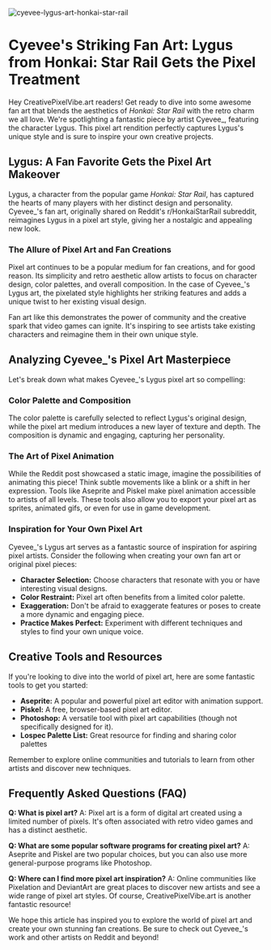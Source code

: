 ![cyevee-lygus-art-honkai-star-rail](https://images.pexels.com/photos/1125763/pexels-photo-1125763.jpeg?auto=compress&cs=tinysrgb&fit=crop&h=627&w=1200)

# Cyevee's Striking Fan Art: Lygus from Honkai: Star Rail Gets the Pixel Treatment

Hey CreativePixelVibe.art readers! Get ready to dive into some awesome fan art that blends the aesthetics of *Honkai: Star Rail* with the retro charm we all love. We're spotlighting a fantastic piece by artist Cyevee_, featuring the character Lygus. This pixel art rendition perfectly captures Lygus's unique style and is sure to inspire your own creative projects.

## Lygus: A Fan Favorite Gets the Pixel Art Makeover

Lygus, a character from the popular game *Honkai: Star Rail*, has captured the hearts of many players with her distinct design and personality.  Cyevee_'s fan art, originally shared on Reddit's r/HonkaiStarRail subreddit, reimagines Lygus in a pixel art style, giving her a nostalgic and appealing new look.

### The Allure of Pixel Art and Fan Creations

Pixel art continues to be a popular medium for fan creations, and for good reason. Its simplicity and retro aesthetic allow artists to focus on character design, color palettes, and overall composition. In the case of Cyevee_'s Lygus art, the pixelated style highlights her striking features and adds a unique twist to her existing visual design.

Fan art like this demonstrates the power of community and the creative spark that video games can ignite. It's inspiring to see artists take existing characters and reimagine them in their own unique style. 

## Analyzing Cyevee_'s Pixel Art Masterpiece

Let's break down what makes Cyevee_'s Lygus pixel art so compelling:

### Color Palette and Composition

The color palette is carefully selected to reflect Lygus's original design, while the pixel art medium introduces a new layer of texture and depth. The composition is dynamic and engaging, capturing her personality.

### The Art of Pixel Animation

While the Reddit post showcased a static image, imagine the possibilities of animating this piece!  Think subtle movements like a blink or a shift in her expression.  Tools like Aseprite and Piskel make pixel animation accessible to artists of all levels. These tools also allow you to export your pixel art as sprites, animated gifs, or even for use in game development.

### Inspiration for Your Own Pixel Art

Cyevee_'s Lygus art serves as a fantastic source of inspiration for aspiring pixel artists. Consider the following when creating your own fan art or original pixel pieces:

*   **Character Selection:** Choose characters that resonate with you or have interesting visual designs.
*   **Color Restraint:** Pixel art often benefits from a limited color palette.
*   **Exaggeration:** Don't be afraid to exaggerate features or poses to create a more dynamic and engaging piece.
*   **Practice Makes Perfect:** Experiment with different techniques and styles to find your own unique voice.

## Creative Tools and Resources

If you're looking to dive into the world of pixel art, here are some fantastic tools to get you started:

*   **Aseprite:** A popular and powerful pixel art editor with animation support.
*   **Piskel:** A free, browser-based pixel art editor.
*   **Photoshop:** A versatile tool with pixel art capabilities (though not specifically designed for it).
*   **Lospec Palette List:** Great resource for finding and sharing color palettes

Remember to explore online communities and tutorials to learn from other artists and discover new techniques.

## Frequently Asked Questions (FAQ)

**Q: What is pixel art?**
A: Pixel art is a form of digital art created using a limited number of pixels. It's often associated with retro video games and has a distinct aesthetic.

**Q: What are some popular software programs for creating pixel art?**
A: Aseprite and Piskel are two popular choices, but you can also use more general-purpose programs like Photoshop.

**Q: Where can I find more pixel art inspiration?**
A: Online communities like Pixelation and DeviantArt are great places to discover new artists and see a wide range of pixel art styles. Of course, CreativePixelVibe.art is another fantastic resource!

We hope this article has inspired you to explore the world of pixel art and create your own stunning fan creations. Be sure to check out Cyevee_'s work and other artists on Reddit and beyond!
